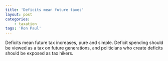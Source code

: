 ```yaml
---
title: 'Deficits mean future taxes'
layout: post
categories:
    - taxation
tags: 'Ron Paul'
---
```


Deficits mean future tax increases, pure and simple. Deficit spending should be viewed as a tax on future generations, and politicians who create deficits should be exposed as tax hikers.